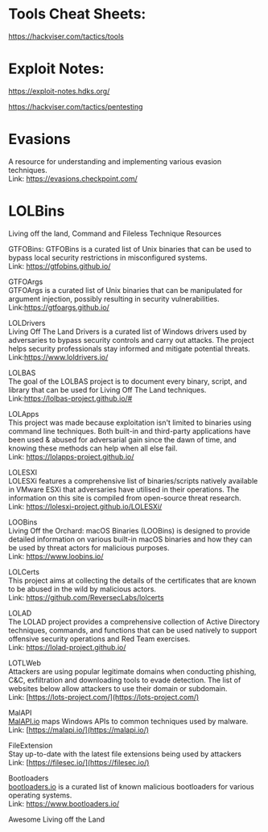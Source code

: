 
# **Tools Cheat Sheets:**

https://hackviser.com/tactics/tools


# **Exploit Notes:**

https://exploit-notes.hdks.org/


https://hackviser.com/tactics/pentesting

# **Evasions**  
A resource for understanding and implementing various evasion techniques.  
Link: https://evasions.checkpoint.com/
  

# **LOLBins**
Living off the land, Command and Fileless Technique Resources  
  
GTFOBins:
GTFOBins is a curated list of Unix binaries that can be used to bypass local security restrictions in misconfigured systems.  
Link: https://gtfobins.github.io/
  
GTFOArgs  
GTFOArgs is a curated list of Unix binaries that can be manipulated for argument injection, possibly resulting in security vulnerabilities.  
Link:https://gtfoargs.github.io/
  
LOLDrivers  
Living Off The Land Drivers is a curated list of Windows drivers used by adversaries to bypass security controls and carry out attacks. The project helps security professionals stay informed and mitigate potential threats.  
Link:https://www.loldrivers.io/
  
LOLBAS  
The goal of the LOLBAS project is to document every binary, script, and library that can be used for Living Off The Land techniques.  
Link:https://lolbas-project.github.io/#
  
LOLApps  
This project was made because exploitation isn't limited to binaries using command line techniques. Both built-in and third-party applications have been used & abused for adversarial gain since the dawn of time, and knowing these methods can help when all else fail.  
Link: https://lolapps-project.github.io/
  
LOLESXI  
LOLESXi features a comprehensive list of binaries/scripts natively available in VMware ESXi that adversaries have utilised in their operations. The information on this site is compiled from open-source threat research.  
Link: https://lolesxi-project.github.io/LOLESXi/
  
LOOBins  
Living Off the Orchard: macOS Binaries (LOOBins) is designed to provide detailed information on various built-in macOS binaries and how they can be used by threat actors for malicious purposes.  
Link: https://www.loobins.io/
  
LOLCerts  
This project aims at collecting the details of the certificates that are known to be abused in the wild by malicious actors.  
Link: https://github.com/ReversecLabs/lolcerts
  
LOLAD  
The LOLAD project provides a comprehensive collection of Active Directory techniques, commands, and functions that can be used natively to support offensive security operations and Red Team exercises.  
Link: https://lolad-project.github.io/
  
LOTLWeb  
Attackers are using popular legitimate domains when conducting phishing, C&C, exfiltration and downloading tools to evade detection. The list of websites below allow attackers to use their domain or subdomain.  
Link: [https://lots-project.com/](https://lots-project.com/)  
  
MalAPI  
[MalAPI.io](http://malapi.io/) maps Windows APIs to common techniques used by malware.  
Link: [https://malapi.io/](https://malapi.io/)  
  
FileExtension  
Stay up-to-date with the latest file extensions being used by attackers  
Link: [https://filesec.io/](https://filesec.io/)  
  
Bootloaders  
[bootloaders.io](http://bootloaders.io/) is a curated list of known malicious bootloaders for various operating systems.  
Link: https://www.bootloaders.io/
  

Awesome Living off the Land


